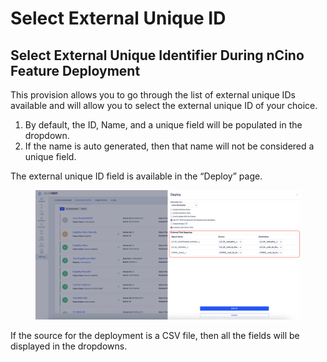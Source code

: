 # Select External Unique ID

## **Select External Unique Identifier During nCino Feature Deployment**

This provision allows you to go through the list of external unique IDs available and will allow you to select the external unique ID of your choice.

1. By default, the ID, Name, and a unique field will be populated in the dropdown.
2. If the name is auto generated, then that name will not be considered a unique field.

The external unique ID field is available in the “Deploy” page.

<figure><img src="../../../../../../.gitbook/assets/6.png" alt=""><figcaption></figcaption></figure>

If the source for the deployment is a CSV file, then all the fields will be displayed in the dropdowns.
